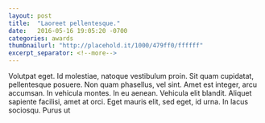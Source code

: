 ```yaml
---
layout: post
title:  "Laoreet pellentesque."
date:   2016-05-16 19:05:20 -0700
categories: awards
thumbnailurl: "http://placehold.it/1000/479ff0/ffffff"
excerpt_separator: <!--more-->
---
```

Volutpat eget. Id molestiae, natoque vestibulum proin. Sit quam cupidatat, pellentesque posuere. Non quam phasellus, vel sint. Amet est integer, arcu accumsan. In vehicula montes. In eu aenean. Vehicula elit blandit. Aliquet sapiente facilisi, amet at orci. Eget mauris elit, sed eget, id urna. In lacus sociosqu. Purus ut
<!--more-->
